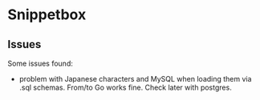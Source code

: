 # Snippetbox


## Issues

Some issues found:
- problem with Japanese characters and MySQL when loading them via .sql schemas. From/to Go works fine. Check later with postgres.
